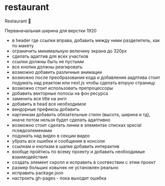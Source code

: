 # restaurant
Restaurant &#127812;

Перваначальная ширина для верстки 1920

- в header где ссылки вправа, добавить между ними разделитель, как по макету
- ограничить минимальную величину экрана до 320px
- сделать адаптив для всех участков
- ссылки должны быть не пустыми
- все кнопки должны реагировать
- возможно добавить различные анимации
- возможно после преобразования кода и добавления аадптива стоит подумать над реактом или next.js чтобы сделать вторую страницу
- возможно стоит использовать препроцессоры
- добавить векторные полосы на фон ресурса
- заменить все title на англ
- добавить в head все необходимое
- вендорные префиксы добавить
- картинкам добавить обязательные стили (высота, ширина и тд), иначе потом нельзя будет сделать адаптивно
- возможно стоит сделать линии в элементах списках special псевдоэлеменами
- подумать над видео в секции видео
- убрать все ошибки и сообщения в консоли
- ссылкам и кнопкам в шапке добавить интерактив
- вообще пройтись по всему проекту и добавить необходимые взаимодействия
- создать элемент скролл и исправить в соотвествии с этим проект
- размер больших ковычек не установлен реально
- исправить package.json
- настроить gh-pages - пока выходит ошибка

